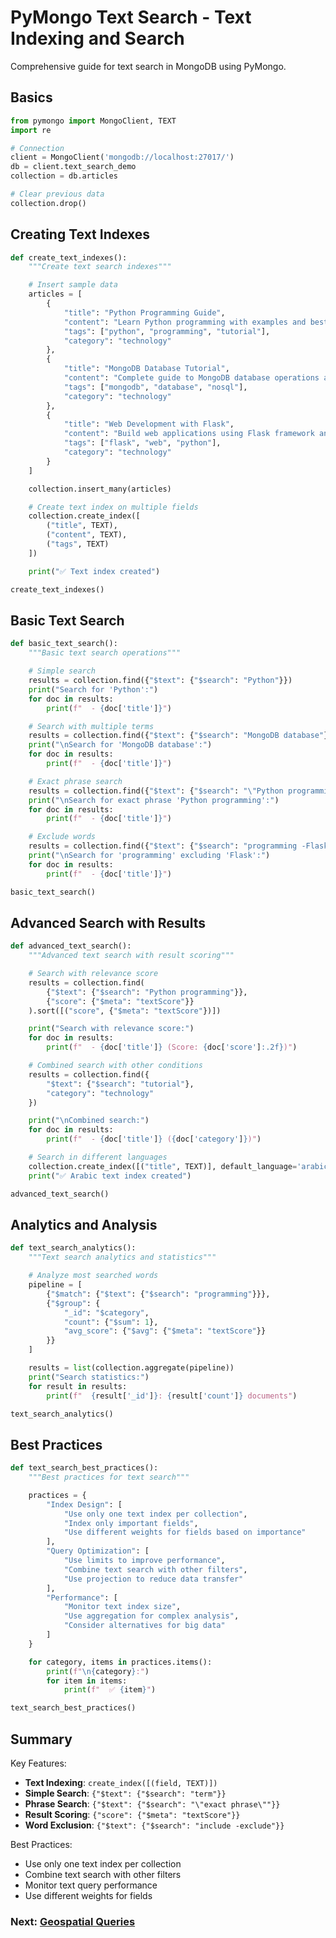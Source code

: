 # PyMongo Text Search - Text Indexing and Search

Comprehensive guide for text search in MongoDB using PyMongo.

## Basics

```python
from pymongo import MongoClient, TEXT
import re

# Connection
client = MongoClient('mongodb://localhost:27017/')
db = client.text_search_demo
collection = db.articles

# Clear previous data
collection.drop()
```

## Creating Text Indexes

```python
def create_text_indexes():
    """Create text search indexes"""

    # Insert sample data
    articles = [
        {
            "title": "Python Programming Guide",
            "content": "Learn Python programming with examples and best practices",
            "tags": ["python", "programming", "tutorial"],
            "category": "technology"
        },
        {
            "title": "MongoDB Database Tutorial",
            "content": "Complete guide to MongoDB database operations and queries",
            "tags": ["mongodb", "database", "nosql"],
            "category": "technology"
        },
        {
            "title": "Web Development with Flask",
            "content": "Build web applications using Flask framework and Python",
            "tags": ["flask", "web", "python"],
            "category": "technology"
        }
    ]

    collection.insert_many(articles)

    # Create text index on multiple fields
    collection.create_index([
        ("title", TEXT),
        ("content", TEXT),
        ("tags", TEXT)
    ])

    print("✅ Text index created")

create_text_indexes()
```

## Basic Text Search

```python
def basic_text_search():
    """Basic text search operations"""

    # Simple search
    results = collection.find({"$text": {"$search": "Python"}})
    print("Search for 'Python':")
    for doc in results:
        print(f"  - {doc['title']}")

    # Search with multiple terms
    results = collection.find({"$text": {"$search": "MongoDB database"}})
    print("\nSearch for 'MongoDB database':")
    for doc in results:
        print(f"  - {doc['title']}")

    # Exact phrase search
    results = collection.find({"$text": {"$search": "\"Python programming\""}})
    print("\nSearch for exact phrase 'Python programming':")
    for doc in results:
        print(f"  - {doc['title']}")

    # Exclude words
    results = collection.find({"$text": {"$search": "programming -Flask"}})
    print("\nSearch for 'programming' excluding 'Flask':")
    for doc in results:
        print(f"  - {doc['title']}")

basic_text_search()
```

## Advanced Search with Results

```python
def advanced_text_search():
    """Advanced text search with result scoring"""

    # Search with relevance score
    results = collection.find(
        {"$text": {"$search": "Python programming"}},
        {"score": {"$meta": "textScore"}}
    ).sort([("score", {"$meta": "textScore"})])

    print("Search with relevance score:")
    for doc in results:
        print(f"  - {doc['title']} (Score: {doc['score']:.2f})")

    # Combined search with other conditions
    results = collection.find({
        "$text": {"$search": "tutorial"},
        "category": "technology"
    })

    print("\nCombined search:")
    for doc in results:
        print(f"  - {doc['title']} ({doc['category']})")

    # Search in different languages
    collection.create_index([("title", TEXT)], default_language='arabic')
    print("✅ Arabic text index created")

advanced_text_search()
```

## Analytics and Analysis

```python
def text_search_analytics():
    """Text search analytics and statistics"""

    # Analyze most searched words
    pipeline = [
        {"$match": {"$text": {"$search": "programming"}}},
        {"$group": {
            "_id": "$category",
            "count": {"$sum": 1},
            "avg_score": {"$avg": {"$meta": "textScore"}}
        }}
    ]

    results = list(collection.aggregate(pipeline))
    print("Search statistics:")
    for result in results:
        print(f"  {result['_id']}: {result['count']} documents")

text_search_analytics()
```

## Best Practices

```python
def text_search_best_practices():
    """Best practices for text search"""

    practices = {
        "Index Design": [
            "Use only one text index per collection",
            "Index only important fields",
            "Use different weights for fields based on importance"
        ],
        "Query Optimization": [
            "Use limits to improve performance",
            "Combine text search with other filters",
            "Use projection to reduce data transfer"
        ],
        "Performance": [
            "Monitor text index size",
            "Use aggregation for complex analysis",
            "Consider alternatives for big data"
        ]
    }

    for category, items in practices.items():
        print(f"\n{category}:")
        for item in items:
            print(f"  ✅ {item}")

text_search_best_practices()
```

## Summary

Key Features:

- **Text Indexing**: `create_index([(field, TEXT)])`
- **Simple Search**: `{"$text": {"$search": "term"}}`
- **Phrase Search**: `{"$text": {"$search": "\"exact phrase\""}}`
- **Result Scoring**: `{"score": {"$meta": "textScore"}}`
- **Word Exclusion**: `{"$text": {"$search": "include -exclude"}}`

Best Practices:

- Use only one text index per collection
- Combine text search with other filters
- Monitor text query performance
- Use different weights for fields

### Next: [Geospatial Queries](./06_geospatial_queries.md)
